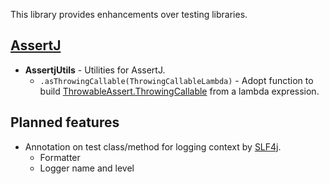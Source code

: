 This library provides enhancements over testing libraries.

## [AssertJ](https://joel-costigliola.github.io/assertj/)

- **AssertjUtils** - Utilities for AssertJ.
	- `.asThrowingCallable(ThrowingCallableLambda)` - Adopt function to build [ThrowableAssert.ThrowingCallable](http://joel-costigliola.github.io/assertj/core-8/api/org/assertj/core/api/ThrowableAssert.ThrowingCallable.html) from a lambda expression.

## Planned features

- Annotation on test class/method for logging context by [SLF4j](https://www.slf4j.org).
	- Formatter
	- Logger name and level
